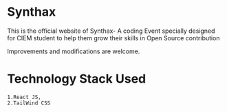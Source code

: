 # Synthax
This is the official website of Synthax- A coding Event specially designed for CIEM student to help them grow their skills in Open Source contribution

Improvements and modifications are welcome.

# Technology Stack Used
    1.React JS,
    2.TailWind CSS
